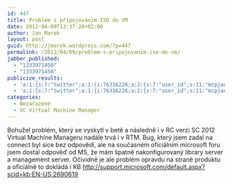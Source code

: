 ```yaml
---
id: 447
title: Problém s připojováním ISO do VM
date: 2012-04-09T13:37:28+02:00
author: Jan Marek
layout: post
guid: http://jmarek.wordpress.com/?p=447
permalink: /2012/04/09/problem-s-pripojovanim-iso-do-vm/
jabber_published:
  - "1333971450"
  - "1333971450"
publicize_results:
  - 'a:1:{s:7:"twitter";a:1:{i:76316228;a:2:{s:7:"user_id";s:11:"mcpjanmarek";s:7:"post_id";s:18:"189316113505595392";}}}'
  - 'a:1:{s:7:"twitter";a:1:{i:76316228;a:2:{s:7:"user_id";s:11:"mcpjanmarek";s:7:"post_id";s:18:"189316113505595392";}}}'
categories:
  - Nezařazené
  - SC Virtual Machine Manager
---
```

Bohužel problém, který se vyskytl v betě a následně i v RC verzi SC 2012 Virtual Machine Manageru nadále trvá i v RTM. Bug, který jsem zadal na connect byl sice bez odpovědi, ale na současném oficiálním microsoft foru jsem dostal odpověď od MS, že mám špatně nakonfigurovaný library server a management server. Očividně je ale problém opravdu na straně produktu a oficiálně to dokládá i KB <http://support.microsoft.com/default.aspx?scid=kb;EN-US;2690619>

